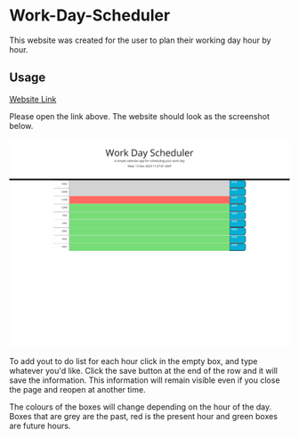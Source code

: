 # Work-Day-Scheduler

This website was created for the user to plan their working day hour by hour. 

## Usage

[Website Link](https://hillarym17.github.io/Work-Day-Scheduler/)

Please open the link above. The website should look as the screenshot below. 

![Website Screenshot](/assets/WorkDayScheduler-ScreenShot.png)

To add yout to do list for each hour click in the empty box, and type whatever you'd like. Click the save button at the end of the row and it will save the information. This information will remain visible even if you close the page and reopen at another time. 

The colours of the boxes will change depending on the hour of the day. Boxes that are grey are the past, red is the present hour and green boxes are future hours. 

